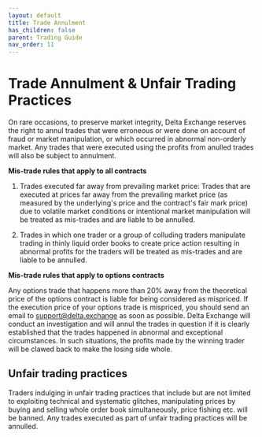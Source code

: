 ```yaml
---
layout: default
title: Trade Annulment
has_children: false
parent: Trading Guide
nav_order: 11
---
```


# Trade Annulment & Unfair Trading Practices

On rare occasions, to preserve market integrity, Delta Exchange reserves the right to annul trades that were erroneous or were done on account of fraud or market manipulation, or which occurred in abnormal non-orderly market. Any trades that were executed using the profits from anulled trades will also be subject to annulment. 

**Mis-trade rules that apply to all contracts**
1. Trades executed far away from prevailing market price: Trades that are executed at prices far away from the prevailing market price (as measured by the underlying's price and the contract's fair mark price) due to volatile market conditions or intentional market manipulation will be treated as mis-trades and are liable to be annulled. 

2. Trades in which one trader or a group of colluding traders manipulate trading in thinly liquid order books to create price action resulting in abnormal profits for the traders will be treated as mis-trades and are liable to be annulled.


**Mis-trade rules that apply to options contracts**

Any options trade that happens more than 20% away from the theoretical price of the options contract is liable for being considered as mispriced. If the execution price of your options trade is mispriced, you should send an email to support@delta.exchange as soon as possible. Delta Exchange will conduct an investigation and will annul the trades in question if it is clearly established that the trades happened in abnormal and exceptional circumstances. In such situations, the profits made by the winning trader will be clawed back to make the losing side whole.

## Unfair trading practices

Traders indulging in unfair trading practices that include but are not limited to exploiting technical and systematic glitches, manipulating prices by buying and selling whole order book simultaneously, price fishing etc. will be banned. Any trades executed as part of unfair trading practices will be annulled. 


